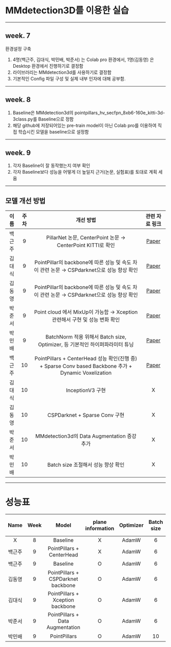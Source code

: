# MMdetection3D를 이용한 실습
-----------------------------------------
## week. 7
환경설정 구축
1. 4명(백근주, 김대식, 박민배, 박준서) 는 Colab pro 환경에서, 1명(김동영) 은 Desktop 환경에서 진행하기로 결정함
2. 라이브러리는 MMdetection3d를 사용하기로 결정함
3. 기본적인 Config 파일 구성 및 실제 내부 인자에 대해 공부함.
------------------------------------------------
## week. 8
1. Baseline은 MMdetection3d의 pointpillars_hv_secfpn_8xb6-160e_kitti-3d-3class.py를 Baseline으로 정함
2. 해당 github에 저장되어있는 pre-train model이 아닌 Colab pro를 이용하여 직접 학습시킨 모델을 baseline으로 설정함

------------------------------------------------
## week. 9
1. 각자 Baseline이 잘 동작했는지 여부 확인
2. 각자 Baseline보다 성능을 어떻게 더 높일지 근거(논문, 실험표)를 토대로 계획 세움
------------------------------------------------
## 모델 개선 방법

| 이름 | 주차 | 개선 방법 | 관련 자료 링크 |
| :--: | :--: | :------: | :------------: |
| 백근주 | 9 | PillarNet 논문, CenterPoint 논문 → CenterPoint KITTI로 확인 | [Paper](https://arxiv.org/pdf/2205.07403.pdf) |
| 김대식 | 9 | PointPillar의 backbone에 따른 성능 및 속도 차이 관련 논문 → CSPdarknet으로 성능 향상 확인 | [Paper](https://arxiv.org/pdf/2209.15252.pdf) |
| 김동영 | 9 | PointPillar의 backbone에 따른 성능 및 속도 차이 관련 논문 → CSPdarknet으로 성능 향상 확인 | [Paper](https://arxiv.org/pdf/2209.15252.pdf) |
| 박준서 | 9 | Point cloud 에서 MixUp이 가능함 → Xception 관련해서 구현 및 성능 변화 확인 | [Paper](https://arxiv.org/pdf/2008.06374.pdf) |
| 박민배 | 9 | BatchNorm 적용 위해서 Batch size, Optimizer, 등 기본적인 하이퍼파라미터 튜닝 | [Paper](https://arxiv.org/pdf/1502.03167.pdf) |
| 백근주 | 10 | PointPillars + CenterHead 성능 확인(진행 중) + Sparse Conv based Backbone 추가 + Dynamic Voxelization | [Paper](https://arxiv.org/pdf/2205.07403.pdf) |
| 김대식 | 10 | InceptionV3 구현 | X
| 김동영 | 10 | CSPDarknet + Sparse Conv 구현 | X
| 박준서 | 10 | MMdetection3d의 Data Augmentation 증강 추가 | X
| 박민배 | 10 | Batch size 조절해서 성능 향상 확인 | X


----------------------------------------------------------------
# 성능표
| Name | Week |         Model           | plane information |Optimizer | Batch size | Learning rate | Scheduler | Epochs | Overall 3D AP@40 | Easy | Moderate | Hard | Model | 
|:------: | :---: | :-------------: | :--:|:--------:| :---------:| :-----------: | :-------: | :----: | :--------------: | :--: | :------: | :--: | :--: |
| X | 8 | Baseline | X |AdamW | 6 | 0.001 | CosineAnnealingLR | 160 | | 65.5701 | 54.9237 | 51.5132 | [Model](https://drive.google.com/file/d/1TnQbvm3nCYMMiUrO_cu2UBM86FeF9itQ/view?usp=sharing)
| 백근주 | 9 | PointPillars + CenterHead | X | AdamW | 6 | 0.001 | CosineAnnealingLR | 160 | | 66.9484 | 55.3218 | 52.2746 | [Model](https://drive.google.com/file/d/1-eSuQaZbowHk_bxLbCrasmnZOiXLcrJ9/view?usp=sharing)
| 백근주 | 9 | Baseline | O | AdamW | 6 | 0.001 | CosineAnnealingLR | 160 | | 76.5073 | 64.7261 | 61.3703 | [Model](https://drive.google.com/file/d/10bbZDvSeEzf0Us2Sbwi1s0wEKbks4GIj/view?usp=sharing)
| 김동영 | 9 | PointPillars + CSPDarknet backbone | O | AdamW | 6 | 0.001 | CosineAnnealingLR | 160 | | | | | [Model]()
| 김대식 | 9 | PointPillars + Xception backbone | O | AdamW | 6 | 0.001 | CosineAnnealingLR | 160 | | 71.2553 | 57.8940 | 53.9587 | [Model](https://drive.google.com/file/d/11xA29l78re9814iWg-P13SVgOj6E5Das/view?usp=sharing)
| 박준서 | 9 | PointPillars + Data Augmentation | O | AdamW | 6 | 0.001 | CosineAnnealingLR | 160 | | | | | [Model]()
| 박민배 | 9 | PointPillars | O | AdamW | 10 | 0.001 | CosineAnnealingLR | 160 | | | | | [Model]()
